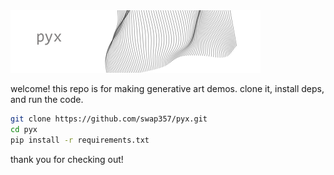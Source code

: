 <img src="samples/pyx-header.png" width="400" height="100" alt="sample image" />


welcome! 
this repo is for making generative art demos.
clone it, install deps, and run the code.

```sh
git clone https://github.com/swap357/pyx.git
cd pyx
pip install -r requirements.txt
```

thank you for checking out!
